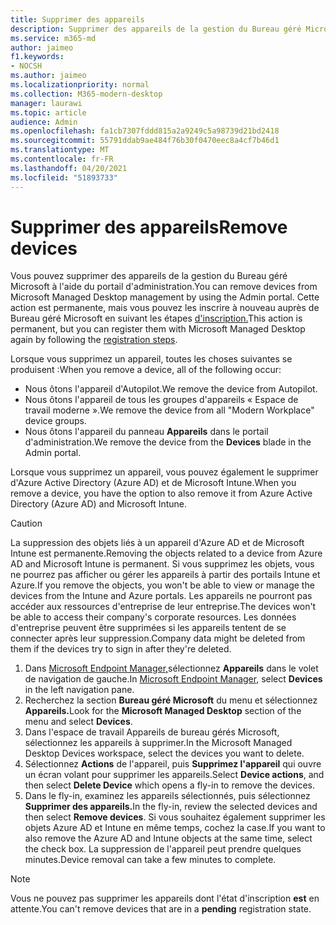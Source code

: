 ```yaml
---
title: Supprimer des appareils
description: Supprimer des appareils de la gestion du Bureau géré Microsoft
ms.service: m365-md
author: jaimeo
f1.keywords:
- NOCSH
ms.author: jaimeo
ms.localizationpriority: normal
ms.collection: M365-modern-desktop
manager: laurawi
ms.topic: article
audience: Admin
ms.openlocfilehash: fa1cb7307fddd815a2a9249c5a98739d21bd2418
ms.sourcegitcommit: 55791ddab9ae484f76b30f0470eec8a4cf7b46d1
ms.translationtype: MT
ms.contentlocale: fr-FR
ms.lasthandoff: 04/20/2021
ms.locfileid: "51893733"
---
```

# <a name="remove-devices"></a><span data-ttu-id="c009c-103">Supprimer des appareils</span><span class="sxs-lookup"><span data-stu-id="c009c-103">Remove devices</span></span>

<span data-ttu-id="c009c-104">Vous pouvez supprimer des appareils de la gestion du Bureau géré Microsoft à l'aide du portail d'administration.</span><span class="sxs-lookup"><span data-stu-id="c009c-104">You can remove devices from Microsoft Managed Desktop management by using the Admin portal.</span></span> <span data-ttu-id="c009c-105">Cette action est permanente, mais vous pouvez les inscrire à nouveau auprès de Bureau géré Microsoft en suivant les étapes [d'inscription.](../get-started/register-devices-self.md)</span><span class="sxs-lookup"><span data-stu-id="c009c-105">This action is permanent, but you can register them with Microsoft Managed Desktop again by following the [registration steps](../get-started/register-devices-self.md).</span></span>

<span data-ttu-id="c009c-106">Lorsque vous supprimez un appareil, toutes les choses suivantes se produisent :</span><span class="sxs-lookup"><span data-stu-id="c009c-106">When you remove a device, all of the following occur:</span></span>

- <span data-ttu-id="c009c-107">Nous ôtons l'appareil d'Autopilot.</span><span class="sxs-lookup"><span data-stu-id="c009c-107">We remove the device from Autopilot.</span></span>
- <span data-ttu-id="c009c-108">Nous ôtons l'appareil de tous les groupes d'appareils « Espace de travail moderne ».</span><span class="sxs-lookup"><span data-stu-id="c009c-108">We remove the device from  all "Modern Workplace" device groups.</span></span>
- <span data-ttu-id="c009c-109">Nous ôtons l'appareil du panneau **Appareils** dans le portail d'administration.</span><span class="sxs-lookup"><span data-stu-id="c009c-109">We remove the device from the **Devices** blade in the Admin portal.</span></span>

<span data-ttu-id="c009c-110">Lorsque vous supprimez un appareil, vous pouvez également le supprimer d'Azure Active Directory (Azure AD) et de Microsoft Intune.</span><span class="sxs-lookup"><span data-stu-id="c009c-110">When you remove a device, you have the option to also remove it from Azure Active Directory (Azure AD) and Microsoft Intune.</span></span>
 
> [!CAUTION]
> <span data-ttu-id="c009c-111">La suppression des objets liés à un appareil d'Azure AD et de Microsoft Intune est permanente.</span><span class="sxs-lookup"><span data-stu-id="c009c-111">Removing the objects related to a device from Azure AD and Microsoft Intune is permanent.</span></span> <span data-ttu-id="c009c-112">Si vous supprimez les objets, vous ne pourrez pas afficher ou gérer les appareils à partir des portails Intune et Azure.</span><span class="sxs-lookup"><span data-stu-id="c009c-112">If you remove the objects, you won't be able to view or manage the devices from the Intune and Azure portals.</span></span> <span data-ttu-id="c009c-113">Les appareils ne pourront pas accéder aux ressources d'entreprise de leur entreprise.</span><span class="sxs-lookup"><span data-stu-id="c009c-113">The devices won't be able to access their company's corporate resources.</span></span> <span data-ttu-id="c009c-114">Les données d'entreprise peuvent être supprimées si les appareils tentent de se connecter après leur suppression.</span><span class="sxs-lookup"><span data-stu-id="c009c-114">Company data might be deleted from them if the devices try to sign in after they're deleted.</span></span>

1. <span data-ttu-id="c009c-115">Dans [Microsoft Endpoint Manager,](https://endpoint.microsoft.com/)sélectionnez **Appareils** dans le volet de navigation de gauche.</span><span class="sxs-lookup"><span data-stu-id="c009c-115">In [Microsoft Endpoint Manager](https://endpoint.microsoft.com/), select **Devices** in the left navigation pane.</span></span>
2. <span data-ttu-id="c009c-116">Recherchez la section **Bureau géré Microsoft** du menu et sélectionnez **Appareils.**</span><span class="sxs-lookup"><span data-stu-id="c009c-116">Look for the **Microsoft Managed Desktop** section of the menu and select **Devices**.</span></span>
3. <span data-ttu-id="c009c-117">Dans l'espace de travail Appareils de bureau gérés Microsoft, sélectionnez les appareils à supprimer.</span><span class="sxs-lookup"><span data-stu-id="c009c-117">In the Microsoft Managed Desktop Devices workspace, select the devices you want to delete.</span></span>
4. <span data-ttu-id="c009c-118">Sélectionnez **Actions** de l'appareil, puis **Supprimez l'appareil** qui ouvre un écran volant pour supprimer les appareils.</span><span class="sxs-lookup"><span data-stu-id="c009c-118">Select **Device actions**, and then select **Delete Device** which opens a fly-in to remove the devices.</span></span>
5. <span data-ttu-id="c009c-119">Dans le fly-in, examinez les appareils sélectionnés, puis sélectionnez **Supprimer des appareils.**</span><span class="sxs-lookup"><span data-stu-id="c009c-119">In the fly-in, review the selected devices and then select **Remove devices**.</span></span> <span data-ttu-id="c009c-120">Si vous souhaitez également supprimer les objets Azure AD et Intune en même temps, cochez la case.</span><span class="sxs-lookup"><span data-stu-id="c009c-120">If you want to also remove the Azure AD and Intune objects at the same time, select the check box.</span></span> <span data-ttu-id="c009c-121">La suppression de l'appareil peut prendre quelques minutes.</span><span class="sxs-lookup"><span data-stu-id="c009c-121">Device removal can take a few minutes to complete.</span></span>

> [!NOTE]
> <span data-ttu-id="c009c-122">Vous ne pouvez pas supprimer les appareils dont l'état d'inscription **est** en attente.</span><span class="sxs-lookup"><span data-stu-id="c009c-122">You can't remove devices that are in a **pending** registration state.</span></span>